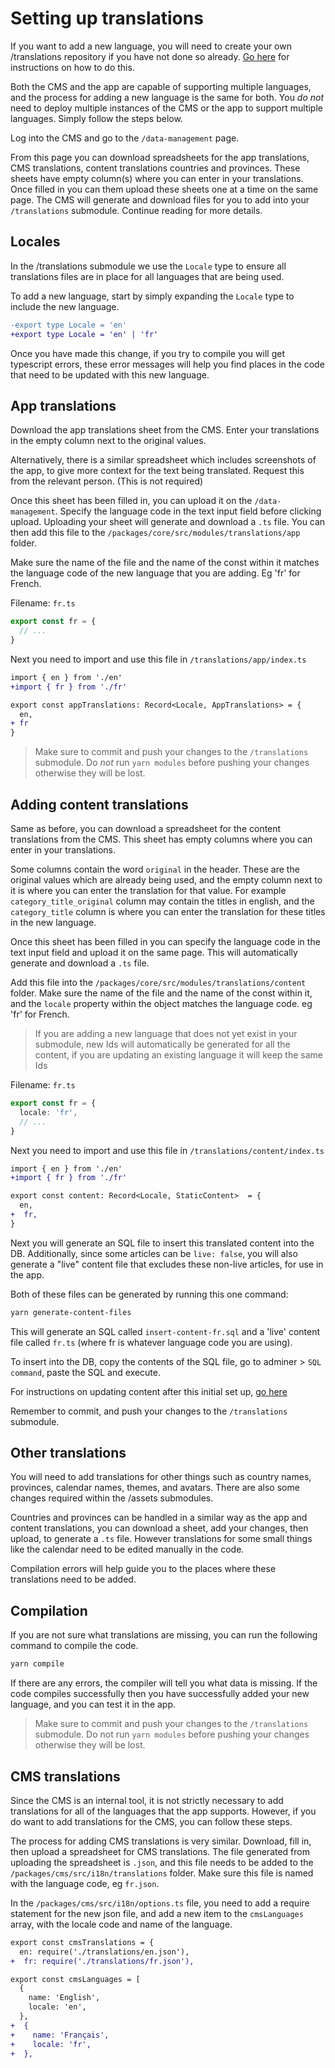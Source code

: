# Setting up translations

If you want to add a new language, you will need to create your own /translations repository if you have not done so already. [Go here](../modules.md) for instructions on how to do this.

Both the CMS and the app are capable of supporting multiple languages, and the process for adding a new language is the same for both. You _do not_ need to deploy multiple instances of the CMS or the app to support multiple languages. Simply follow the steps below.

Log into the CMS and go to the `/data-management` page.

From this page you can download spreadsheets for the app translations, CMS translations, content translations countries and provinces. These sheets have empty column(s) where you can enter in your translations. Once filled in you can them upload these sheets one at a time on the same page. The CMS will generate and download files for you to add into your `/translations` submodule. Continue reading for more details.

## Locales

In the /translations submodule we use the `Locale` type to ensure all translations files are in place for all languages that are being used.

To add a new language, start by simply expanding the `Locale` type to include the new language.

```diff
-export type Locale = 'en'
+export type Locale = 'en' | 'fr'
```

Once you have made this change, if you try to compile you will get typescript errors, these error messages will help you find places in the code that need to be updated with this new language.

## App translations

Download the app translations sheet from the CMS. Enter your translations in the empty column next to the original values.

Alternatively, there is a similar spreadsheet which includes screenshots of the app, to give more context for the text being translated. Request this from the relevant person. (This is not required)

Once this sheet has been filled in, you can upload it on the `/data-management`. Specify the language code in the text input field before clicking upload. Uploading your sheet will generate and download a `.ts` file. You can then add this file to the `/packages/core/src/modules/translations/app` folder.

Make sure the name of the file and the name of the const within it matches the language code of the new language that you are adding. Eg 'fr' for French.

Filename: `fr.ts`

```ts
export const fr = {
  // ...
}
```

Next you need to import and use this file in `/translations/app/index.ts`

```diff
import { en } from './en'
+import { fr } from './fr'

export const appTranslations: Record<Locale, AppTranslations> = {
  en,
+ fr
}
```

> Make sure to commit and push your changes to the `/translations` submodule. Do _not_ run `yarn modules` before pushing your changes otherwise they will be lost.

## Adding content translations

Same as before, you can download a spreadsheet for the content translations from the CMS. This sheet has empty columns where you can enter in your translations.

Some columns contain the word `original` in the header. These are the original values which are already being used, and the empty column next to it is where you can enter the translation for that value. For example `category_title_original` column may contain the titles in english, and the `category_title` column is where you can enter the translation for these titles in the new language.

Once this sheet has been filled in you can specify the language code in the text input field and upload it on the same page. This will automatically generate and download a `.ts` file.

Add this file into the `/packages/core/src/modules/translations/content` folder. Make sure the name of the file and the name of the const within it, and the `locale` property within the object matches the language code. eg 'fr' for French.

> If you are adding a new language that does not yet exist in your submodule, new Ids will automatically be generated for all the content, if you are updating an existing language it will keep the same Ids

Filename: `fr.ts`

```ts
export const fr = {
  locale: 'fr',
  // ...
}
```

Next you need to import and use this file in `/translations/content/index.ts`

```diff
import { en } from './en'
+import { fr } from './fr'

export const content: Record<Locale, StaticContent>  = {
  en,
+  fr,
}
```

Next you will generate an SQL file to insert this translated content into the DB. Additionally, since some articles can be `live: false`, you will also generate a "live" content file that excludes these non-live articles, for use in the app.

Both of these files can be generated by running this one command:

```bash
yarn generate-content-files
```

This will generate an SQL called `insert-content-fr.sql` and a 'live' content file called `fr.ts` (where fr is whatever language code you are using).

To insert into the DB, copy the contents of the SQL file, go to adminer > `SQL command`, paste the SQL and execute.

For instructions on updating content after this initial set up, [go here](./updating_content.md)

Remember to commit, and push your changes to the `/translations` submodule.

## Other translations

You will need to add translations for other things such as country names, provinces, calendar names, themes, and avatars. There are also some changes required within the /assets submodules.

Countries and provinces can be handled in a similar way as the app and content translations, you can download a sheet, add your changes, then upload, to generate a `.ts` file. However translations for some small things like the calendar need to be edited manually in the code.

Compilation errors will help guide you to the places where these translations need to be added.

## Compilation

If you are not sure what translations are missing, you can run the following command to compile the code.

```bash
yarn compile
```

If there are any errors, the compiler will tell you what data is missing. If the code compiles successfully then you have successfully added your new language, and you can test it in the app.

> Make sure to commit and push your changes to the `/translations` submodule. Do not run `yarn modules` before pushing your changes otherwise they will be lost.

## CMS translations

Since the CMS is an internal tool, it is not strictly necessary to add translations for all of the languages that the app supports. However, if you do want to add translations for the CMS, you can follow these steps.

The process for adding CMS translations is very similar. Download, fill in, then upload a spreadsheet for CMS translations. The file generated from uploading the spreadsheet is `.json`, and this file needs to be added to the `/packages/cms/src/i18n/translations` folder. Make sure this file is named with the language code, eg `fr.json`.

In the `/packages/cms/src/i18n/options.ts` file, you need to add a require statement for the new json file, and add a new item to the `cmsLanguages` array, with the locale code and name of the language.

```diff
export const cmsTranslations = {
  en: require('./translations/en.json'),
+  fr: require('./translations/fr.json'),
```

```diff
export const cmsLanguages = [
  {
    name: 'English',
    locale: 'en',
  },
+  {
+    name: 'Français',
+    locale: 'fr',
+  },
```
